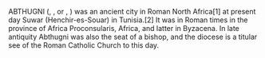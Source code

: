 ABTHUGNI (, , or , ) was an ancient city in Roman North Africa[1] at present day Suwar (Henchir-es-Souar) in Tunisia.[2] It was in Roman times in the province of Africa Proconsularis, Africa, and latter in Byzacena. In late antiquity Abthugni was also the seat of a bishop, and the diocese is a titular see of the Roman Catholic Church to this day.
